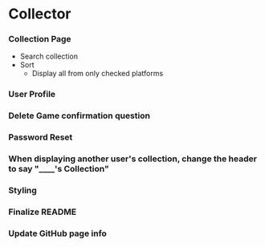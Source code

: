 # Collector


### Collection Page
* Search collection
* Sort
 	* Display all from only checked platforms

### User Profile

### Delete Game confirmation question

### Password Reset

### When displaying another user's collection, change the header to say "____'s Collection"

### Styling

### Finalize README

### Update GitHub page info